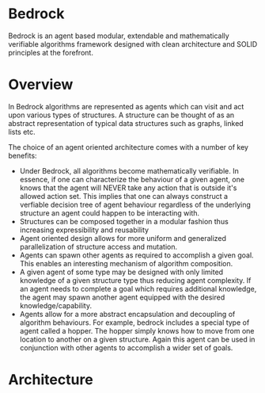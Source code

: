 # Bedrock
Bedrock is an agent based modular, extendable and mathematically verifiable algorithms framework designed with clean architecture and SOLID principles at the forefront. 

# Overview

In Bedrock algorithms are represented as agents which can visit and act upon various types of structures. A structure can be thought of as an abstract representation of typical data structures such as graphs, linked lists etc.

The choice of an agent oriented architecture comes with a number of key benefits:

* Under Bedrock, all algorithms become mathematically verifiable. In essence, if one can characterize the behaviour of a given agent, one knows that the agent will NEVER take any action that is outside it's allowed action set. This implies that one can always construct a verfiable decision tree of agent behaviour regardless of the underlying structure an agent could happen to be interacting with.
* Structures can be composed together in a modular fashion thus increasing expressibility and reusability
* Agent oriented design allows for more uniform and generalized parallelization of structure access and mutation. 
* Agents can spawn other agents as required to accomplish a given goal. This enables an interesting mechanism of algorithm composition.
* A given agent of some type may be designed with only limited knowledge of a given structure type thus reducing agent complexity. If an agent needs to complete a goal which requires additional knowledge, the agent may spawn another agent equipped with the desired knowledge/capability.
* Agents allow for a more abstract encapsulation and decoupling of algorithm behaviours. For example, bedrock includes a special type of agent called a hopper. The hopper simply knows how to move from one location to another on a given structure. Again this agent can be used in conjunction with other agents to accomplish a wider set of goals.

# Architecture